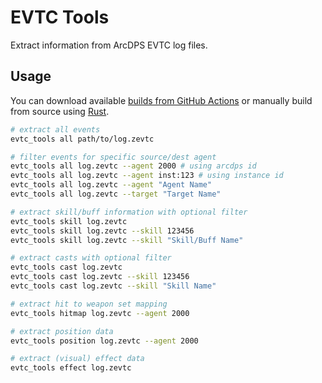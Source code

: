 # EVTC Tools
Extract information from ArcDPS EVTC log files.

## Usage
You can download available [builds from GitHub Actions](https://github.com/Zerthox/arcdps-log-tools/actions/workflows/build.yml) or manually build from source using [Rust](https://www.rust-lang.org/learn/get-started).

```sh
# extract all events
evtc_tools all path/to/log.zevtc

# filter events for specific source/dest agent
evtc_tools all log.zevtc --agent 2000 # using arcdps id
evtc_tools all log.zevtc --agent inst:123 # using instance id
evtc_tools all log.zevtc --agent "Agent Name"
evtc_tools all log.zevtc --target "Target Name"

# extract skill/buff information with optional filter
evtc_tools skill log.zevtc
evtc_tools skill log.zevtc --skill 123456
evtc_tools skill log.zevtc --skill "Skill/Buff Name"

# extract casts with optional filter
evtc_tools cast log.zevtc
evtc_tools cast log.zevtc --skill 123456
evtc_tools cast log.zevtc --skill "Skill Name"

# extract hit to weapon set mapping
evtc_tools hitmap log.zevtc --agent 2000

# extract position data
evtc_tools position log.zevtc --agent 2000

# extract (visual) effect data
evtc_tools effect log.zevtc
```
